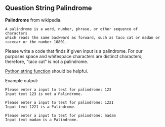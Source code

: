## Question String Palindrome

**Palindrome** from wikipedia.

    A palindrome is a word, number, phrase, or other sequence of characters 
    which reads the same backward as forward, such as taco cat or madam or racecar or the number 10801. 


Please write a code that finds if given input is a palindrome. 
For our purposes space and whitespace characters are distinct characters; therefore, "taco cat" is not a palindrome.

[Python string function](https://www.w3schools.com/python/python_ref_string.asp) should be helpful.


Example output: 

    Please enter a input to test for palindrome: 123
    Input text 123 is not a Palindrome.

    Please enter a input to test for palindrome: 1221
    Input text 1221 is a Palindrome.

    Please enter a input to test for palindrome: madam
    Input text madam is a Palindrome.
